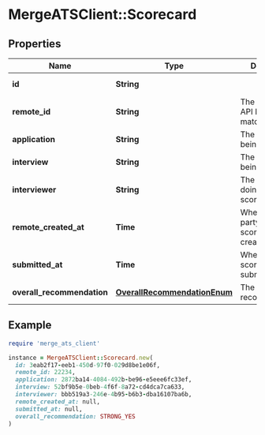 # MergeATSClient::Scorecard

## Properties

| Name | Type | Description | Notes |
| ---- | ---- | ----------- | ----- |
| **id** | **String** |  | [optional][readonly] |
| **remote_id** | **String** | The third-party API ID of the matching object. | [optional] |
| **application** | **String** | The application being scored. | [optional] |
| **interview** | **String** | The interview being scored. | [optional] |
| **interviewer** | **String** | The interviewer doing the scoring. | [optional] |
| **remote_created_at** | **Time** | When the third party&#39;s scorecard was created. | [optional] |
| **submitted_at** | **Time** | When the scorecard was submitted. | [optional] |
| **overall_recommendation** | [**OverallRecommendationEnum**](OverallRecommendationEnum.md) | The inteviewer&#39;s recommendation. | [optional] |

## Example

```ruby
require 'merge_ats_client'

instance = MergeATSClient::Scorecard.new(
  id: 3eab2f17-eeb1-450d-97f0-029d8be1e06f,
  remote_id: 22234,
  application: 2872ba14-4084-492b-be96-e5eee6fc33ef,
  interview: 52bf9b5e-0beb-4f6f-8a72-cd4dca7ca633,
  interviewer: bbb519a3-246e-4b95-b6b3-dba16107ba6b,
  remote_created_at: null,
  submitted_at: null,
  overall_recommendation: STRONG_YES
)
```

